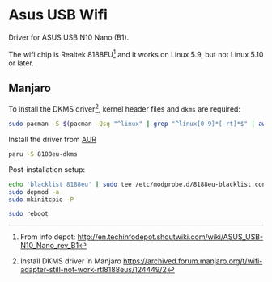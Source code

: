 # Asus USB Wifi


Driver for ASUS USB N10 Nano (B1).

<!--more-->

The wifi chip is Realtek 8188EU[^1] and it works on Linux 5.9, but not Linux 5.10 or later.

## Manjaro

To install the DKMS driver[^2], kernel header files and `dkms` are required:

```bash
sudo pacman -S $(pacman -Qsq "^linux" | grep "^linux[0-9]*[-rt]*$" | awk '{print $1"-headers"}' ORS=' ')
```

Install the driver from [AUR](https://aur.archlinux.org/packages/8188eu-dkms)

```bash
paru -S 8188eu-dkms
```

Post-installation setup:

```bash
echo 'blacklist 8188eu' | sudo tee /etc/modprobe.d/8188eu-blacklist.conf
sudo depmod -a
sudo mkinitcpio -P

sudo reboot
```

[^1]: From info depot: <http://en.techinfodepot.shoutwiki.com/wiki/ASUS_USB-N10_Nano_rev_B1>
[^2]: Install DKMS driver in Manjaro <https://archived.forum.manjaro.org/t/wifi-adapter-still-not-work-rtl8188eus/124449/2>

